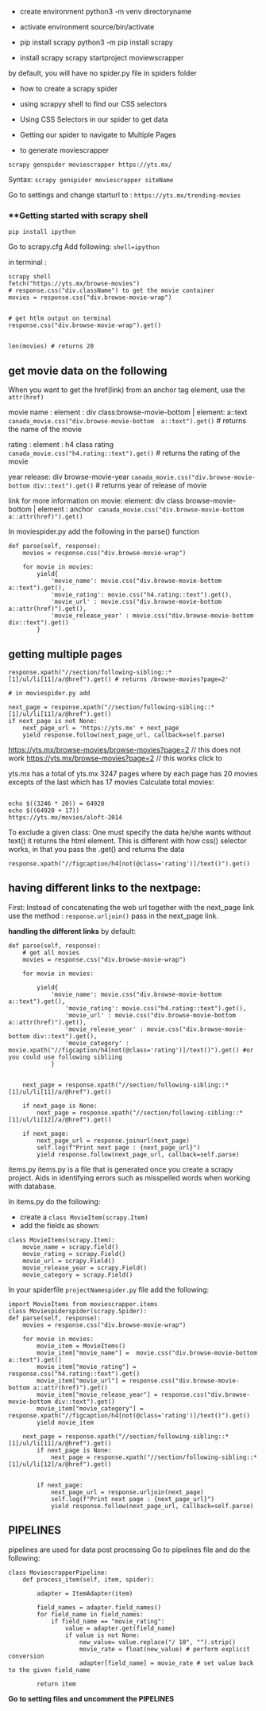 - create environment
python3 -m venv directoryname

- activate environment
source/bin/activate

- pip install scrapy
python3 -m pip install scrapy

- install scrapy
scrapy startproject moviewscrapper

by default, you will have no spider.py file in spiders folder


- how to create a scrapy spider
- using scrapyy shell to find our CSS selectors
- Using CSS Selectors in our spider to get data
- Getting our spider to navigate to Multiple Pages


- to generate moviescrapper
```
scrapy genspider moviescrapper https://yts.mx/
```
Syntax: 
``scrapy genspider moviescrapper siteName``

Go to settings and change starturl to : ``https://yts.mx/trending-movies``

### **Getting started with scrapy shell
``pip install ipython``

Go to scrapy.cfg
Add following:
``shell=ipython``

in terminal :
```
scrapy shell
fetch("https://yts.mx/browse-movies")
# response.css("div.className") to get the movie container
movies = response.css("div.browse-movie-wrap")


# get htlm output on terminal
response.css("div.browse-movie-wrap").get()


len(movies) # returns 20
```

## get movie data on the following
When you want to get the href(link) from an anchor tag element, use the ``attr(href)``

movie name : element : div class:browse-movie-bottom | element: a::text
``canada_movie.css("div.browse-movie-bottom  a::text").get()`` # returns the name of the movie

rating : element : h4 class rating
``canada_movie.css("h4.rating::text").get()`` # returns the rating of the movie

year release: div browse-movie-year
``canada_movie.css("div.browse-movie-bottom div::text").get()`` # returns year of release of movie


link for more information on movie: element:  div class browse-movie-bottom | element : anchor 
`` canada_movie.css("div.browse-movie-bottom a::attr(href)").get()``


In moviespider.py add the following in the  parse() function
```
def parse(self, response):
    movies = response.css("div.browse-movie-wrap")

    for movie in movies:
        yield{
            'movie_name': movie.css("div.browse-movie-bottom  a::text").get(),
            'movie_rating': movie.css("h4.rating::text").get(),
            'movie_url' : movie.css("div.browse-movie-bottom a::attr(href)").get(),
            'movie_release_year' : movie.css("div.browse-movie-bottom div::text").get()
        }
```

## getting multiple pages
```
response.xpath("//section/following-sibling::*[1]/ul/li[11]/a/@href").get() # returns /browse-movies?page=2'

# in moviespider.py add

next_page = response.xpath("//section/following-sibling::*[1]/ul/li[11]/a/@href").get()
if next_page is not None:
    next_page_url = 'https://yts.mx' + next_page
    yield response.follow(next_page_url, callback=self.parse)
```


https://yts.mx/browse-movies/browse-movies?page=2 // this does not work
https://yts.mx/browse-movies?page=2 // this works click to 


yts.mx has a total of yts.mx 3247 pages where by each page has 20 movies excepts of the last which has 17  movies
Calculate total movies:
```

echo $((3246 * 20)) = 64920
echo $((64920 + 17))
https://yts.mx/movies/aloft-2014
```


To exclude a given class:
One must specify the data he/she wants without text() it returns the html element. This is different with how css() selector works, in that you pass the .get() and returns the data
```
response.xpath("//figcaption/h4[not(@class='rating')]/text()").get()
```


## having different links to the nextpage:
First:
Instead of concatenating the web url together with the next_page link use the method : 
``response.urljoin()``
pass in the next_page link.

**handling the different links**
by default:

```
def parse(self, response):
    # get all movies
    movies = response.css("div.browse-movie-wrap")

    for movie in movies:
        
        yield{
            'movie_name': movie.css("div.browse-movie-bottom  a::text").get(),
                'movie_rating': movie.css("h4.rating::text").get(),
                'movie_url' : movie.css("div.browse-movie-bottom a::attr(href)").get(),
                'movie_release_year' : movie.css("div.browse-movie-bottom div::text").get(),
                'movie_category' : movie.xpath("//figcaption/h4[not(@class='rating')]/text()").get() #or you could use following sibliing
            }


    next_page = response.xpath("//section/following-sibling::*[1]/ul/li[11]/a/@href").get()

    if next_page is None:
        next_page = response.xpath("//section/following-sibling::*[1]/ul/li[12]/a/@href").get()

    if next_page:
        next_page_url = response.joinurl(next_page)
        self.log(f"Print next page : {next_page_url}")
        yield response.follow(next_page_url, callback=self.parse) 
```


items.py
items.py is a file that is generated once you create a scrapy project.
Aids in identifying errors such as misspelled words when working with database.

In items.py do the following:
- create a ``class MovieItem(scrapy.Item)``
- add the fields as shown:

```
class MovieItems(scrapy.Item):
    movie_name = scrapy.field()
    movie_rating = scrapy.Field()
    movie_url = scrapy.Field()
    movie_release_year = scrapy.Field()
    movie_category = scrapy.Field() 
```

In your spiderfile ``projectNamespider.py`` file add the following:
```
import MovieItems from moviescrapper.items
class Moviespiderspider(scrapy.Spider):
def parse(self, response):
    movies = response.css("div.browse-movie-wrap")

    for movie in movies:
        movie_item = MovieItems()
        movie_item["movie_name"] =  movie.css("div.browse-movie-bottom  a::text").get()
        movie_item["movie_rating"] =  response.css("h4.rating::text").get()
        movie_item["movie_url"] = response.css("div.browse-movie-bottom a::attr(href)").get()
        movie_item["movie_release_year"] = response.css("div.browse-movie-bottom div::text").get()
        movie_item["movie_category"] =  response.xpath("//figcaption/h4[not(@class='rating')]/text()").get()
        yield movie_item

    next_page = response.xpath("//section/following-sibling::*[1]/ul/li[11]/a/@href").get()
        if next_page is None:
            next_page = response.xpath("//section/following-sibling::*[1]/ul/li[12]/a/@href").get()

            
        if next_page:
            next_page_url = response.urljoin(next_page)
            self.log(f"Print next page : {next_page_url}")
            yield response.follow(next_page_url, callback=self.parse) 

```

## PIPELINES
pipelines are used for data post processing
Go to pipelines file and do the following:
```
class MoviescrapperPipeline:
    def process_item(self, item, spider):

        adapter = ItemAdapter(item)

        field_names = adapter.field_names()
        for field_name in field_names:
            if field_name == "movie_rating":
                value = adapter.get(field_name)
                if value is not None:
                    new_value= value.replace("/ 10", "").strip()
                    movie_rate = float(new_value) # perform explicit conversion
                    adapter[field_name] = movie_rate # set value back to the given field_name

        return item

```
**Go to setting files and uncomment the PIPELINES**


